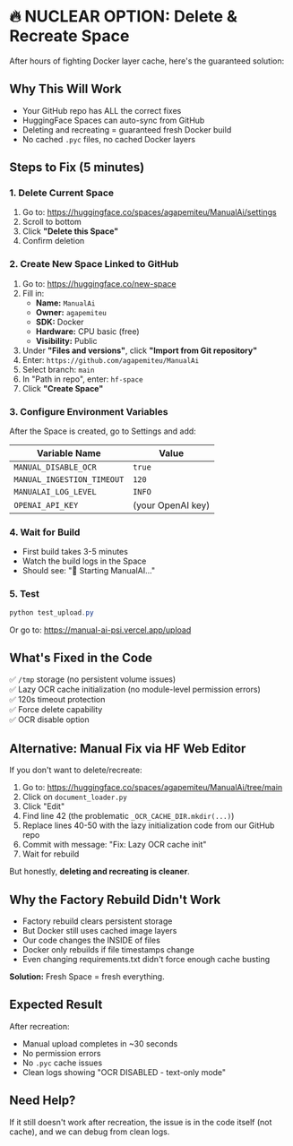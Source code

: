 # 🔥 NUCLEAR OPTION: Delete & Recreate Space

After hours of fighting Docker layer cache, here's the guaranteed solution:

## Why This Will Work

- Your GitHub repo has ALL the correct fixes
- HuggingFace Spaces can auto-sync from GitHub
- Deleting and recreating = guaranteed fresh Docker build
- No cached `.pyc` files, no cached Docker layers

## Steps to Fix (5 minutes)

### 1. Delete Current Space

1. Go to: https://huggingface.co/spaces/agapemiteu/ManualAi/settings
2. Scroll to bottom
3. Click **"Delete this Space"**
4. Confirm deletion

### 2. Create New Space Linked to GitHub

1. Go to: https://huggingface.co/new-space
2. Fill in:
   - **Name:** `ManualAi`
   - **Owner:** `agapemiteu`
   - **SDK:** Docker
   - **Hardware:** CPU basic (free)
   - **Visibility:** Public
3. Under **"Files and versions"**, click **"Import from Git repository"**
4. Enter: `https://github.com/agapemiteu/ManualAi`
5. Select branch: `main`
6. In "Path in repo", enter: `hf-space`
7. Click **"Create Space"**

### 3. Configure Environment Variables

After the Space is created, go to Settings and add:

| Variable Name | Value |
|--------------|-------|
| `MANUAL_DISABLE_OCR` | `true` |
| `MANUAL_INGESTION_TIMEOUT` | `120` |
| `MANUALAI_LOG_LEVEL` | `INFO` |
| `OPENAI_API_KEY` | (your OpenAI key) |

### 4. Wait for Build

- First build takes 3-5 minutes
- Watch the build logs in the Space
- Should see: "🚀 Starting ManualAI..."

### 5. Test

```powershell
python test_upload.py
```

Or go to: https://manual-ai-psi.vercel.app/upload

## What's Fixed in the Code

✅ `/tmp` storage (no persistent volume issues)  
✅ Lazy OCR cache initialization (no module-level permission errors)  
✅ 120s timeout protection  
✅ Force delete capability  
✅ OCR disable option

## Alternative: Manual Fix via HF Web Editor

If you don't want to delete/recreate:

1. Go to: https://huggingface.co/spaces/agapemiteu/ManualAi/tree/main
2. Click on `document_loader.py`
3. Click "Edit"
4. Find line 42 (the problematic `_OCR_CACHE_DIR.mkdir(...)`)
5. Replace lines 40-50 with the lazy initialization code from our GitHub repo
6. Commit with message: "Fix: Lazy OCR cache init"
7. Wait for rebuild

But honestly, **deleting and recreating is cleaner**.

## Why the Factory Rebuild Didn't Work

- Factory rebuild clears persistent storage
- But Docker still uses cached image layers
- Our code changes the INSIDE of files
- Docker only rebuilds if file timestamps change
- Even changing requirements.txt didn't force enough cache busting

**Solution:** Fresh Space = fresh everything.

## Expected Result

After recreation:
- Manual upload completes in ~30 seconds
- No permission errors
- No `.pyc` cache issues
- Clean logs showing "OCR DISABLED - text-only mode"

## Need Help?

If it still doesn't work after recreation, the issue is in the code itself (not cache), and we can debug from clean logs.
